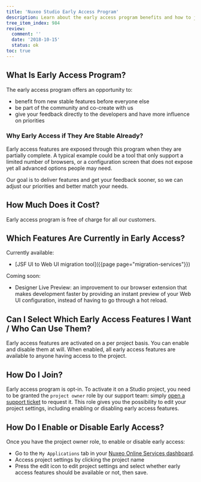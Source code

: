 ```yaml
---
title: 'Nuxeo Studio Early Access Program'
description: Learn about the early access program benefits and how to join it.
tree_item_index: 984
review:
  comment: ''
  date: '2018-10-15'
  status: ok
toc: true
---
```


## What Is Early Access Program?
The early access program offers an opportunity to:
- benefit from new stable features before everyone else
- be part of the community and co-create with us
- give your feedback directly to the developers and have more influence on priorities

### Why Early Access if They Are Stable Already?
Early access features are exposed through this program when they are partially complete. A typical example could be a tool that only support a limited number of browsers, or a configuration screen that does not expose yet all advanced options people may need.

Our goal is to deliver features and get your feedback sooner, so we can adjust our priorities and better match your needs.

## How Much Does it Cost?
Early access program is free of charge for all our customers.

## Which Features Are Currently in Early Access?
Currently available:
- [JSF UI to Web UI migration tool]({{page page="migration-services"}})

Coming soon:
- Designer Live Preview: an improvement to our browser extension that makes development faster by providing an instant preview of your Web UI configuration, instead of having to go through a hot reload.

## Can I Select Which Early Access Features I Want / Who Can Use Them?
Early access features are activated on a per project basis. You can enable and disable them at will. When enabled, all early access features are available to anyone having access to the project.

## How Do I Join?
Early access program is opt-in. To activate it on a Studio project, you need to be granted the `project owner` role by our support team: simply <a href="https://jira.nuxeo.com">open a support ticket</a> to request it. This role gives you the possibility to edit your project settings, including enabling or disabling early access features.

## How Do I Enable or Disable Early Access?
Once you have the project owner role, to enable or disable early access:
- Go to the `My Applications` tab in your <a href="https://connect.nuxeo.com/nuxeo/site/connect/applications" target="_blank">Nuxeo Online Services dashboard</a>.
- Access project settings by clicking the project name
- Press the edit icon to edit project settings and select whether early access features should be available or not, then save.
